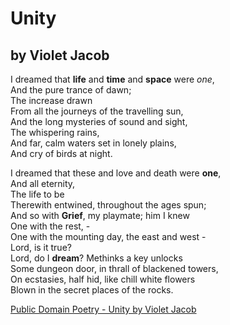  # Unity
 ## by Violet Jacob


I dreamed that **life** and **time** and **space** were *one*,<br>
        And the pure trance of dawn;<br>
        The increase drawn<br>
    From all the journeys of the travelling sun,<br>
    And the long mysteries of sound and sight,<br>
        The whispering rains,<br>
    And far, calm waters set in lonely plains,<br>
        And cry of birds at night.<br>
        
I dreamed that these and love and death were **one**,<br>
        And all eternity,<br>
        The life to be<br>
    Therewith entwined, throughout the ages spun;<br>
    And so with **Grief**, my playmate; him I knew<br>
        One with the rest, - <br>
    One with the mounting day, the east and west - <br>
        Lord, is it true?<br>
    Lord, do I **dream**? Methinks a key unlocks<br>
    Some dungeon door, in thrall of blackened towers,<br>
    On ecstasies, half hid, like chill white flowers<br>
    Blown in the secret places of the rocks.<br>

[Public Domain Poetry - Unity by Violet Jacob](http://www.public-domain-poetry.com/violet-jacob/unity-21369)

